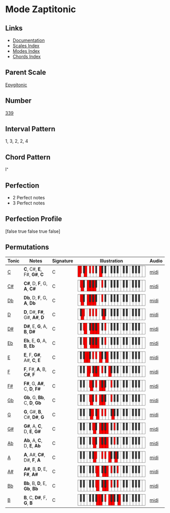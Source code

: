 # Mode Zaptitonic

## Links

- [Documentation](index.md)
- [Scales Index](Scales.md)
- [Modes Index](Modes.md)
- [Chords Index](Chords.md)

## Parent Scale

[Epygitonic](ScaleEpygitonic.md)

## Number

[339](https://ianring.com/musictheory/scales/339)

## Interval Pattern

1, 3, 2, 2, 4

## Chord Pattern

I⁺

## Perfection

- 2 Perfect notes
- 3 Perfect notes

## Perfection Profile

[false true false true false]

## Permutations

| Tonic | Notes | Signature | Illustration | Audio |
|-------|-------|-----------|--------------|-------|
| [C](ModeCNaturalZaptitonic.md) | **C**, C#, **E**, F#, **G#**, **C** | C | ![CNaturalZaptitonic](ModeCNaturalZaptitonic.png) | [midi](https://github.com/edipermadi/music/blob/main/docs/ModeCNaturalZaptitonic.mid?raw=true) |
| [C#](ModeCSharpZaptitonic.md) | **C#**, D, **F**, G, **A**, **C#** | C | ![CSharpZaptitonic](ModeCSharpZaptitonic.png) | [midi](https://github.com/edipermadi/music/blob/main/docs/ModeCSharpZaptitonic.mid?raw=true) |
| [Db](ModeDFlatZaptitonic.md) | **Db**, D, **F**, G, **A**, **Db** | C | ![DFlatZaptitonic](ModeDFlatZaptitonic.png) | [midi](https://github.com/edipermadi/music/blob/main/docs/ModeDFlatZaptitonic.mid?raw=true) |
| [D](ModeDNaturalZaptitonic.md) | **D**, D#, **F#**, G#, **A#**, **D** | C | ![DNaturalZaptitonic](ModeDNaturalZaptitonic.png) | [midi](https://github.com/edipermadi/music/blob/main/docs/ModeDNaturalZaptitonic.mid?raw=true) |
| [D#](ModeDSharpZaptitonic.md) | **D#**, E, **G**, A, **B**, **D#** | C | ![DSharpZaptitonic](ModeDSharpZaptitonic.png) | [midi](https://github.com/edipermadi/music/blob/main/docs/ModeDSharpZaptitonic.mid?raw=true) |
| [Eb](ModeEFlatZaptitonic.md) | **Eb**, E, **G**, A, **B**, **Eb** | C | ![EFlatZaptitonic](ModeEFlatZaptitonic.png) | [midi](https://github.com/edipermadi/music/blob/main/docs/ModeEFlatZaptitonic.mid?raw=true) |
| [E](ModeENaturalZaptitonic.md) | **E**, F, **G#**, A#, **C**, **E** | C | ![ENaturalZaptitonic](ModeENaturalZaptitonic.png) | [midi](https://github.com/edipermadi/music/blob/main/docs/ModeENaturalZaptitonic.mid?raw=true) |
| [F](ModeFNaturalZaptitonic.md) | **F**, F#, **A**, B, **C#**, **F** | C | ![FNaturalZaptitonic](ModeFNaturalZaptitonic.png) | [midi](https://github.com/edipermadi/music/blob/main/docs/ModeFNaturalZaptitonic.mid?raw=true) |
| [F#](ModeFSharpZaptitonic.md) | **F#**, G, **A#**, C, **D**, **F#** | C | ![FSharpZaptitonic](ModeFSharpZaptitonic.png) | [midi](https://github.com/edipermadi/music/blob/main/docs/ModeFSharpZaptitonic.mid?raw=true) |
| [Gb](ModeGFlatZaptitonic.md) | **Gb**, G, **Bb**, C, **D**, **Gb** | C | ![GFlatZaptitonic](ModeGFlatZaptitonic.png) | [midi](https://github.com/edipermadi/music/blob/main/docs/ModeGFlatZaptitonic.mid?raw=true) |
| [G](ModeGNaturalZaptitonic.md) | **G**, G#, **B**, C#, **D#**, **G** | C | ![GNaturalZaptitonic](ModeGNaturalZaptitonic.png) | [midi](https://github.com/edipermadi/music/blob/main/docs/ModeGNaturalZaptitonic.mid?raw=true) |
| [G#](ModeGSharpZaptitonic.md) | **G#**, A, **C**, D, **E**, **G#** | C | ![GSharpZaptitonic](ModeGSharpZaptitonic.png) | [midi](https://github.com/edipermadi/music/blob/main/docs/ModeGSharpZaptitonic.mid?raw=true) |
| [Ab](ModeAFlatZaptitonic.md) | **Ab**, A, **C**, D, **E**, **Ab** | C | ![AFlatZaptitonic](ModeAFlatZaptitonic.png) | [midi](https://github.com/edipermadi/music/blob/main/docs/ModeAFlatZaptitonic.mid?raw=true) |
| [A](ModeANaturalZaptitonic.md) | **A**, A#, **C#**, D#, **F**, **A** | C | ![ANaturalZaptitonic](ModeANaturalZaptitonic.png) | [midi](https://github.com/edipermadi/music/blob/main/docs/ModeANaturalZaptitonic.mid?raw=true) |
| [A#](ModeASharpZaptitonic.md) | **A#**, B, **D**, E, **F#**, **A#** | C | ![ASharpZaptitonic](ModeASharpZaptitonic.png) | [midi](https://github.com/edipermadi/music/blob/main/docs/ModeASharpZaptitonic.mid?raw=true) |
| [Bb](ModeBFlatZaptitonic.md) | **Bb**, B, **D**, E, **Gb**, **Bb** | C | ![BFlatZaptitonic](ModeBFlatZaptitonic.png) | [midi](https://github.com/edipermadi/music/blob/main/docs/ModeBFlatZaptitonic.mid?raw=true) |
| [B](ModeBNaturalZaptitonic.md) | **B**, C, **D#**, F, **G**, **B** | C | ![BNaturalZaptitonic](ModeBNaturalZaptitonic.png) | [midi](https://github.com/edipermadi/music/blob/main/docs/ModeBNaturalZaptitonic.mid?raw=true) |
